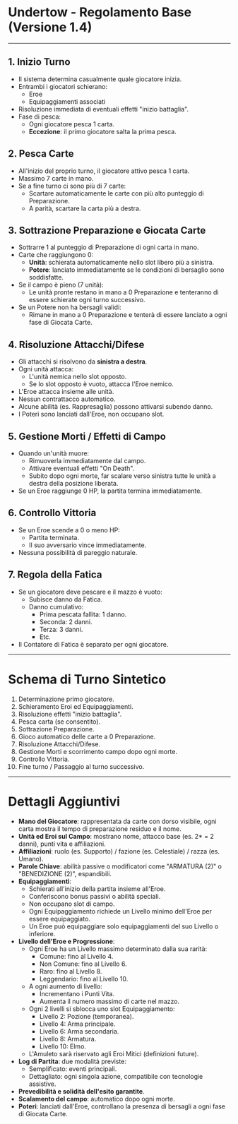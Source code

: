 # Undertow - Regolamento Base (Versione 1.4)

---

## 1. Inizio Turno

- Il sistema determina casualmente quale giocatore inizia.
- Entrambi i giocatori schierano:
  - Eroe
  - Equipaggiamenti associati
- Risoluzione immediata di eventuali effetti "inizio battaglia".
- Fase di pesca:
  - Ogni giocatore pesca 1 carta.
  - **Eccezione**: il primo giocatore salta la prima pesca.

## 2. Pesca Carte

- All'inizio del proprio turno, il giocatore attivo pesca 1 carta.
- Massimo 7 carte in mano.
- Se a fine turno ci sono più di 7 carte:
  - Scartare automaticamente le carte con più alto punteggio di Preparazione.
  - A parità, scartare la carta più a destra.

## 3. Sottrazione Preparazione e Giocata Carte

- Sottrarre 1 al punteggio di Preparazione di ogni carta in mano.
- Carte che raggiungono 0:
  - **Unità**: schierata automaticamente nello slot libero più a sinistra.
  - **Potere**: lanciato immediatamente se le condizioni di bersaglio sono soddisfatte.
- Se il campo è pieno (7 unità):
  - Le unità pronte restano in mano a 0 Preparazione e tenteranno di essere schierate ogni turno successivo.
- Se un Potere non ha bersagli validi:
  - Rimane in mano a 0 Preparazione e tenterà di essere lanciato a ogni fase di Giocata Carte.

## 4. Risoluzione Attacchi/Difese

- Gli attacchi si risolvono da **sinistra a destra**.
- Ogni unità attacca:
  - L'unità nemica nello slot opposto.
  - Se lo slot opposto è vuoto, attacca l'Eroe nemico.
- L'Eroe attacca insieme alle unità.
- Nessun contrattacco automatico.
- Alcune abilità (es. Rappresaglia) possono attivarsi subendo danno.
- I Poteri sono lanciati dall'Eroe, non occupano slot.

## 5. Gestione Morti / Effetti di Campo

- Quando un'unità muore:
  - Rimuoverla immediatamente dal campo.
  - Attivare eventuali effetti "On Death".
  - Subito dopo ogni morte, far scalare verso sinistra tutte le unità a destra della posizione liberata.
- Se un Eroe raggiunge 0 HP, la partita termina immediatamente.

## 6. Controllo Vittoria

- Se un Eroe scende a 0 o meno HP:
  - Partita terminata.
  - Il suo avversario vince immediatamente.
- Nessuna possibilità di pareggio naturale.

## 7. Regola della Fatica

- Se un giocatore deve pescare e il mazzo è vuoto:
  - Subisce danno da Fatica.
  - Danno cumulativo:
    - Prima pescata fallita: 1 danno.
    - Seconda: 2 danni.
    - Terza: 3 danni.
    - Etc.
- Il Contatore di Fatica è separato per ogni giocatore.

---

# Schema di Turno Sintetico

1. Determinazione primo giocatore.
2. Schieramento Eroi ed Equipaggiamenti.
3. Risoluzione effetti "inizio battaglia".
4. Pesca carta (se consentito).
5. Sottrazione Preparazione.
6. Gioco automatico delle carte a 0 Preparazione.
7. Risoluzione Attacchi/Difese.
8. Gestione Morti e scorrimento campo dopo ogni morte.
9. Controllo Vittoria.
10. Fine turno / Passaggio al turno successivo.

---

# Dettagli Aggiuntivi

- **Mano del Giocatore**: rappresentata da carte con dorso visibile, ogni carta mostra il tempo di preparazione residuo e il nome.
- **Unità ed Eroi sul Campo**: mostrano nome, attacco base (es. 2* = 2 danni), punti vita e affiliazioni.
- **Affiliazioni**: ruolo (es. Supporto) / fazione (es. Celestiale) / razza (es. Umano).
- **Parole Chiave**: abilità passive o modificatori come "ARMATURA (2)" o "BENEDIZIONE (2)", espandibili.
- **Equipaggiamenti**:
  - Schierati all'inizio della partita insieme all'Eroe.
  - Conferiscono bonus passivi o abilità speciali.
  - Non occupano slot di campo.
  - Ogni Equipaggiamento richiede un Livello minimo dell'Eroe per essere equipaggiato.
  - Un Eroe può equipaggiare solo equipaggiamenti del suo Livello o inferiore.
- **Livello dell'Eroe e Progressione**:
  - Ogni Eroe ha un Livello massimo determinato dalla sua rarità:
    - Comune: fino al Livello 4.
    - Non Comune: fino al Livello 6.
    - Raro: fino al Livello 8.
    - Leggendario: fino al Livello 10.
  - A ogni aumento di livello:
    - Incrementano i Punti Vita.
    - Aumenta il numero massimo di carte nel mazzo.
  - Ogni 2 livelli si sblocca uno slot Equipaggiamento:
    - Livello 2: Pozione (temporanea).
    - Livello 4: Arma principale.
    - Livello 6: Arma secondaria.
    - Livello 8: Armatura.
    - Livello 10: Elmo.
  - L'Amuleto sarà riservato agli Eroi Mitici (definizioni future).
- **Log di Partita**: due modalità previste:
  - Semplificato: eventi principali.
  - Dettagliato: ogni singola azione, compatibile con tecnologie assistive.
- **Prevedibilità e solidità dell'esito garantite**.
- **Scalamento del campo**: automatico dopo ogni morte.
- **Poteri**: lanciati dall'Eroe, controllano la presenza di bersagli a ogni fase di Giocata Carte.
